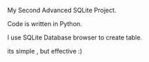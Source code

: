 My Second Advanced SQLite Project.

Code is written in Python.

I use SQLite Database browser to create table.

its simple , but effective :)
